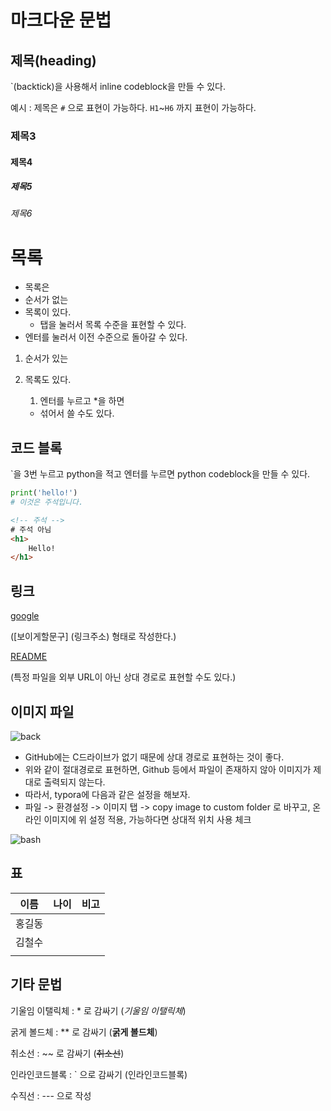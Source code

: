 # 마크다운 문법

## 제목(heading)

`(backtick)을 사용해서 inline codeblock을 만들 수 있다.

예시 : 제목은 `#` 으로 표현이 가능하다. `H1`~`H6` 까지 표현이 가능하다.

### 제목3

#### 제목4

##### 제목5

###### 제목6

# 목록

* 목록은
* 순서가 없는
* 목록이 있다.
  * 탭을 눌러서 목록 수준을 표현할 수 있다.
* 엔터를 눌러서 이전 수준으로 돌아갈 수 있다.

1. 순서가 있는

2. 목록도 있다.

   1. 엔터를 누르고 *을 하면

   * 섞어서 쓸 수도 있다.

## 코드 블록

`을 3번 누르고 python을 적고 엔터를 누르면 python codeblock을 만들 수 있다.

```python
print('hello!')
# 이것은 주석입니다.
```

```html
<!-- 주석 -->
# 주석 아님
<h1>
    Hello!
</h1>
```

## 링크

[google](http://google.com)

([보이게할문구] (링크주소) 형태로 작성한다.)

[README](./README.md)

(특정 파일을 외부 URL이 아닌 상대 경로로 표현할 수도 있다.)

## 이미지 파일

![back](C:\Users\i\Desktop\back.JPG)

* GitHub에는 C드라이브가 없기 때문에 상대 경로로 표현하는 것이 좋다.
* 위와 같이 절대경로로 표현하면, Github 등에서 파일이 존재하지 않아 이미지가 제대로 출력되지 않는다.
* 따라서, typora에 다음과 같은 설정을 해보자.
* 파일 -> 환경설정 -> 이미지 탭 -> copy image to custom folder 로 바꾸고, 온라인 이미지에 위 설정 적용, 가능하다면 상대적 위치 사용 체크

![bash](markdown-images/bash.JPG)



## 표

| 이름   | 나이 | 비고 |
| ------ | ---- | ---- |
| 홍길동 |      |      |
| 김철수 |      |      |
|        |      |      |

## 기타 문법

기울임 이탤릭체 : * 로 감싸기 (*기울임 이탤릭체*)

굵게 볼드체 : ** 로 감싸기 (**굵게 볼드체**)

취소선 : ~~ 로 감싸기 (~~취소선~~)

인라인코드블록 : ` 으로 감싸기 (인라인코드블록)

수직선 : --- 으로 작성



